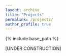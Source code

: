 ```yaml
---
layout: archive
title: "Projects"
permalink: /projects/
author_profile: true
---
```


{% include base_path %}

[UNDER CONSTRUCTION]
